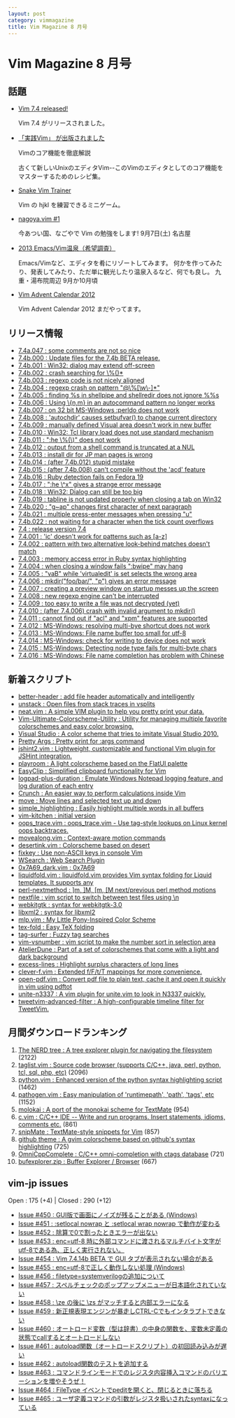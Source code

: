```yaml
---
layout: post
category: vimmagazine
title: Vim Magazine 8 月号
---
```


# Vim Magazine 8 月号

## 話題

- [Vim 7.4 released!](https://groups.google.com/d/msg/vim_announce/knOQ_t_H5to/STMi8d25ii8J)

  Vim 7.4 がリリースされました。

- [「実践Vim」 が出版されました](http://ascii.asciimw.jp/books/books/detail/978-4-04-891659-2.shtml)

  Vimのコア機能を徹底解説

  古くて新しいUnixのエディタVim--このVimのエディタとしてのコア機能をマスターするためのレシピ集。

- [Snake Vim Trainer](http://www.vimsnake.com/)

  Vim の hjkl を練習できるミニゲーム。

- [nagoya.vim #1](http://connpass.com/event/3179/)

  今あつい国、なごやで Vim の勉強をします! 9月7日(土) 名古屋

- [2013 Emacs/Vim温泉（希望調査）](http://connpass.com/event/2773/)

  Emacs/Vimなど、エディタを肴にリゾートしてみます。
  何かを作ってみたり、発表してみたり、ただ単に観光したり温泉入るなど、何でも良し。
  九重・湯布院周辺 9月か10月頃

- [Vim Advent Calendar 2012](http://atnd.org/events/33746)

  Vim Advent Calendar 2012 まだやってます。

## リリース情報

- [7.4a.047 : some comments are not so nice](http://code.google.com/p/vim/source/detail?r=8c6615a30951fb9f2d2b218e55626f5dfa3fa24e)
- [7.4b.000 : Update files for the 7.4b BETA release.](http://code.google.com/p/vim/source/detail?r=09c88160095d98a0b1403e9230c76e8adbb75d59)
- [7.4b.001 : Win32: dialog may extend off-screen](http://code.google.com/p/vim/source/detail?r=47a09a572ea670d0498983eaa6ded5ab4f12fd15)
- [7.4b.002 : crash searching for \\%()\*](http://code.google.com/p/vim/source/detail?r=2e63b6c763f7af2ef11f751d3047847652dddfe0)
- [7.4b.003 : regexp code is not nicely aligned](http://code.google.com/p/vim/source/detail?r=ea876fe914833a69018c54d6927dbbdb42ce6ecc)
- [7.4b.004 : regexp crash on pattern "@\\%\[\\w\\-\]\*"](http://code.google.com/p/vim/source/detail?r=3c6e2b89875f39c8417021aa369695ec1ba762df)
- [7.4b.005 : finding %s in shellpipe and shellredir does not ignore %%s](http://code.google.com/p/vim/source/detail?r=e63e4b4be9236c2d811b5ec7bdd79e387ec8bac9)
- [7.4b.006 : Using \\{n,m} in an autocommand pattern no longer works](http://code.google.com/p/vim/source/detail?r=6b7ab6a4f31a54bceb4e7d6f0f9404b5a37bdad3)
- [7.4b.007 : on 32 bit MS-Windows :perldo does not work](http://code.google.com/p/vim/source/detail?r=b882d4b14e00af23444fd630aae3ac32214dd097)
- [7.4b.008 : 'autochdir' causes setbufvar() to change current directory](http://code.google.com/p/vim/source/detail?r=3059c799fcd997ea60a63ed10a2a09d73e3ed3cf)
- [7.4b.009 : manually defined Visual area doesn't work in new buffer](http://code.google.com/p/vim/source/detail?r=cd971e951b0626c253059d8e25859032560920a6)
- [7.4b.010 : Win32: Tcl library load does not use standard mechanism](http://code.google.com/p/vim/source/detail?r=585b623a1aa3baea87a1584e6064612b2183d312)
- [7.4b.011 : ":he \\%(\\)" does not work](http://code.google.com/p/vim/source/detail?r=7d1f89b2710305a00e6adac35a1fa6edd47982ba)
- [7.4b.012 : output from a shell command is truncated at a NUL](http://code.google.com/p/vim/source/detail?r=25f67b62afd8c58b6c661961cc762f00ee89e562)
- [7.4b.013 : install dir for JP man pages is wrong](http://code.google.com/p/vim/source/detail?r=1ed6fd19c36051da73f9987777002b331853f5ea)
- [7.4b.014 : (after 7.4b.012) stupid mistake](http://code.google.com/p/vim/source/detail?r=3ddec3d25bd178d4f90114bce9ce889f3889e6d2)
- [7.4b.015 : (after 7.4b.008) can't compile without the 'acd' feature](http://code.google.com/p/vim/source/detail?r=d96f16667cc48d89c380fae29d86286b20040d5b)
- [7.4b.016 : Ruby detection fails on Fedora 19](http://code.google.com/p/vim/source/detail?r=ba37e955913e85700677b89a720c6e5fc8d23cc3)
- [7.4b.017 : ":he \\\^x" gives a strange error message](http://code.google.com/p/vim/source/detail?r=8c42772f05438e9f06200bca731cf301097be8ea)
- [7.4b.018 : Win32: Dialog can still be too big](http://code.google.com/p/vim/source/detail?r=7ed1ec814dafe8109a2f34302174267d31bbc924)
- [7.4b.019 : tabline is not updated properly when closing a tab on Win32](http://code.google.com/p/vim/source/detail?r=74a211a0d3a3135dd67329cd981f5100f5e4d064)
- [7.4b.020 : "g~ap" changes first character of next paragraph](http://code.google.com/p/vim/source/detail?r=46cf49cc9289920704999a971f397eee1efdb3fc)
- [7.4b.021 : multiple press-enter messages when pressing "u"](http://code.google.com/p/vim/source/detail?r=059c8a4b103f6971276435127c7ad970a81b0b2c)
- [7.4b.022 : not waiting for a character when the tick count overflows](http://code.google.com/p/vim/source/detail?r=d5d6b78cff090e87d52924179e44131b5ba7436d)
- [7.4 : release version 7.4](http://code.google.com/p/vim/source/detail?r=359743c1f59af353454dd80a26d9f8c20ae6ee8e)
- [7.4.001 : 'ic' doesn't work for patterns such as \[a-z\]](http://code.google.com/p/vim/source/detail?r=3e9107b86b68d83bfa94e43afffbf17623afe55e)
- [7.4.002 : pattern with two alternative look-behind matches doesn't match](http://code.google.com/p/vim/source/detail?r=e29f11399ccec9215cc8cfab1f9307dea0567d70)
- [7.4.003 : memory access error in Ruby syntax highlighting](http://code.google.com/p/vim/source/detail?r=560a6a2329503d483db019a88cacc3307e5c30b7)
- [7.4.004 : when closing a window fails ":bwipe" may hang](http://code.google.com/p/vim/source/detail?r=f6247eaf4e1d556f782321890d725663f74babe6)
- [7.4.005 : "vaB" while 'virtualedit' is set selects the wrong area](http://code.google.com/p/vim/source/detail?r=3640cf4c0d4b6e5687bb7a31678fab70c88ed94b)
- [7.4.006 : mkdir("foo/bar/", "p") gives an error message](http://code.google.com/p/vim/source/detail?r=2374a05efe20287d55bd824689a41becc7662505)
- [7.4.007 : creating a preview window on startup messes up the screen](http://code.google.com/p/vim/source/detail?r=4fe1dfc7014e57b4beb5a01c9e94357265d19a92)
- [7.4.008 : new regexp engine can't be interrupted](http://code.google.com/p/vim/source/detail?r=b04bdb2c5fce70a278d26c477debb65a388da0ca)
- [7.4.009 : too easy to write a file was not decrypted (yet)](http://code.google.com/p/vim/source/detail?r=8b5d80861c5e0403ea9f54ddddce2752a463c8a5)
- [7.4.010 : (after 7.4.006) crash with invalid argument to mkdir()](http://code.google.com/p/vim/source/detail?r=bb358cc41d920983629ace62bcf26decbf06cab4)
- [7.4.011 : cannot find out if "acl" and "xpm" features are supported](http://code.google.com/p/vim/source/detail?r=54e66395831c1a58b4a9804e7884e505842157e8)
- [7.4.012 : MS-Windows: resolving multi-bye shortcut does not work](http://code.google.com/p/vim/source/detail?r=8e28c23e482c5b3c8296d8022271822886793456)
- [7.4.013 : MS-Windows: File name buffer too small for utf-8](http://code.google.com/p/vim/source/detail?r=07737d3aa81725672796cbc9a010d63414ab6fea)
- [7.4.014 : MS-Windows: check for writing to device does not work](http://code.google.com/p/vim/source/detail?r=9801d06e7b4ccdcd02cf40bee34eaaada0ca0409)
- [7.4.015 : MS-Windows: Detecting node type fails for multi-byte chars](http://code.google.com/p/vim/source/detail?r=a7478f9f2551e95bff138cd658f7a86ced804ab1)
- [7.4.016 : MS-Windows: File name completion has problem with Chinese](http://code.google.com/p/vim/source/detail?r=8d5cd0ec3e7183a289f9bac41d3981307cdc1fac)

## 新着スクリプト

- [better-header : add file header automatically and intelligently](http://www.vim.org/scripts/script.php?script_id=4676)
- [unstack : Open files from stack traces in vsplits](http://www.vim.org/scripts/script.php?script_id=4677)
- [neat.vim : A simple VIM plugin to help you pretty print your data.](http://www.vim.org/scripts/script.php?script_id=4678)
- [Vim-Ultimate-Colorscheme-Utility : Utility for managing multiple favorite colorschemes and easy color browsing.](http://www.vim.org/scripts/script.php?script_id=4679)
- [Visual Studio : A color scheme that tries to imitate Visual Studio 2010.](http://www.vim.org/scripts/script.php?script_id=4680)
- [Pretty Args : Pretty print for :args command](http://www.vim.org/scripts/script.php?script_id=4681)
- [jshint2.vim : Lightweight, customizable and functional Vim plugin for JSHint integration.](http://www.vim.org/scripts/script.php?script_id=4682)
- [playroom : A light colorscheme based on the FlatUI palette](http://www.vim.org/scripts/script.php?script_id=4683)
- [EasyClip : Simplified clipboard functionality for Vim](http://www.vim.org/scripts/script.php?script_id=4684)
- [logpad-plus-duration : Emulate Windows Notepad logging feature, and log duration of each entry](http://www.vim.org/scripts/script.php?script_id=4685)
- [Crunch : An easier way to perform calculations inside Vim](http://www.vim.org/scripts/script.php?script_id=4686)
- [move : Move lines and selected text up and down](http://www.vim.org/scripts/script.php?script_id=4687)
- [simple&#x5f;highlighting : Easily highlight multiple words in all buffers](http://www.vim.org/scripts/script.php?script_id=4688)
- [vim-kitchen : initial version](http://www.vim.org/scripts/script.php?script_id=4689)
- [oops&#x5f;trace.vim : oops&#x5f;trace.vim - Use tag-style lookups on Linux kernel oops backtraces.](http://www.vim.org/scripts/script.php?script_id=4690)
- [movealong.vim : Context-aware motion commands](http://www.vim.org/scripts/script.php?script_id=4691)
- [desertink.vim : Colorscheme based on desert](http://www.vim.org/scripts/script.php?script_id=4692)
- [fixkey : Use non-ASCII keys in console Vim](http://www.vim.org/scripts/script.php?script_id=4693)
- [WSearch : Web Search Plugin](http://www.vim.org/scripts/script.php?script_id=4694)
- [0x7A69&#x5f;dark.vim : 0x7A69](http://www.vim.org/scripts/script.php?script_id=4695)
- [liquidfold.vim : liquidfold.vim provides Vim syntax folding for Liquid templates. It supports any](http://www.vim.org/scripts/script.php?script_id=4696)
- [perl-nextmethod : \]m, \]M, \[m, \[M next/previous perl method motions](http://www.vim.org/scripts/script.php?script_id=4697)
- [nextfile : vim script to switch between test files using \\n ](http://www.vim.org/scripts/script.php?script_id=4698)
- [webkitgtk : syntax for webkitgtk-3.0](http://www.vim.org/scripts/script.php?script_id=4699)
- [libxml2 : syntax for libxml2](http://www.vim.org/scripts/script.php?script_id=4700)
- [mlp.vim : My Little Pony-Inspired Color Scheme](http://www.vim.org/scripts/script.php?script_id=4701)
- [tex-fold : Easy TeX folding](http://www.vim.org/scripts/script.php?script_id=4702)
- [tag-surfer : Fuzzy tag searches](http://www.vim.org/scripts/script.php?script_id=4703)
- [vim-vsnumber : vim script to make the number sort in selection area](http://www.vim.org/scripts/script.php?script_id=4704)
- [AtelierDune : Part of a set of colorschemes that come with a light and dark background ](http://www.vim.org/scripts/script.php?script_id=4705)
- [excess-lines : Highlight surplus characters of long lines](http://www.vim.org/scripts/script.php?script_id=4706)
- [clever-f.vim : Extended f/F/t/T mappings for more convenience.](http://www.vim.org/scripts/script.php?script_id=4707)
- [open-pdf.vim : Convert pdf file to plain text, cache it and open it quickly in vim using pdftot](http://www.vim.org/scripts/script.php?script_id=4708)
- [unite-n3337 : A vim plugin for unite.vim to look in N3337 quickly.](http://www.vim.org/scripts/script.php?script_id=4709)
- [tweetvim-advanced-filter : A high-configurable timeline filter for TweetVim.](http://www.vim.org/scripts/script.php?script_id=4710)

## 月間ダウンロードランキング

1. [The NERD tree : A tree explorer plugin for navigating the filesystem](http://www.vim.org/scripts/script.php?script_id=1658) (2122)
2. [taglist.vim : Source code browser (supports C/C++, java, perl, python, tcl, sql, php, etc)](http://www.vim.org/scripts/script.php?script_id=273) (2096)
3. [python.vim : Enhanced version of the python syntax highlighting script](http://www.vim.org/scripts/script.php?script_id=790) (1462)
4. [pathogen.vim : Easy manipulation of 'runtimepath', 'path', 'tags', etc](http://www.vim.org/scripts/script.php?script_id=2332) (1152)
5. [molokai : A port of the monokai scheme for TextMate](http://www.vim.org/scripts/script.php?script_id=2340) (954)
6. [c.vim : C/C++ IDE --  Write and run programs. Insert statements, idioms, comments etc.](http://www.vim.org/scripts/script.php?script_id=213) (861)
7. [snipMate : TextMate-style snippets for Vim](http://www.vim.org/scripts/script.php?script_id=2540) (857)
8. [github theme : A gvim colorscheme based on github's syntax highlighting](http://www.vim.org/scripts/script.php?script_id=2855) (725)
9. [OmniCppComplete : C/C++ omni-completion with ctags database](http://www.vim.org/scripts/script.php?script_id=1520) (721)
10. [bufexplorer.zip : Buffer Explorer / Browser](http://www.vim.org/scripts/script.php?script_id=42) (667)

## vim-jp issues

Open : 175 (+4) | Closed : 290 (+12)

- [Issue #450 : GUI版で画面にノイズが残ることがある (Windows)](https://github.com/vim-jp/issues/issues/450)
- [Issue #451 : :setlocal nowrap と :setlocal wrap nowrap で動作が変わる](https://github.com/vim-jp/issues/issues/451)
- [Issue #452 : 除算で0で割ったときエラーが出ない](https://github.com/vim-jp/issues/issues/452)
- [Issue #453 : enc=utf-8 時に外部コマンドに渡されるマルチバイト文字がutf-8である為、正しく実行されない。](https://github.com/vim-jp/issues/issues/453)
- [Issue #454 : Vim 7.4.14b BETA で GUI タブが表示されない場合がある](https://github.com/vim-jp/issues/issues/454)
- [Issue #455 : enc=utf-8で正しく動作しない処理 (Windows)](https://github.com/vim-jp/issues/issues/455)
- [Issue #456 : filetype=systemverilogの追加について](https://github.com/vim-jp/issues/issues/456)
- [Issue #457 : スペルチェックのポップアップメニューが日本語化されていない](https://github.com/vim-jp/issues/issues/457)
- [Issue #458 : \\ze の後に \\zs がマッチすると内部エラーになる](https://github.com/vim-jp/issues/issues/458)
- [Issue #459 : 新正規表現エンジンが暴走しCTRL-Cでもインタラプトできない](https://github.com/vim-jp/issues/issues/459)
- [Issue #460 : オートロード変数（型は辞書）の中身の関数を、変数未定義の状態でcallするとオートロードしない](https://github.com/vim-jp/issues/issues/460)
- [Issue #461 : autoload関数（オートロードスクリプト）の初回読み込みが遅い](https://github.com/vim-jp/issues/issues/461)
- [Issue #462 : autoload関数のテストを追加する](https://github.com/vim-jp/issues/issues/462)
- [Issue #463 : コマンドラインモードでのレジスタ内容挿入コマンドのバリエーションを増やそうぜ！](https://github.com/vim-jp/issues/issues/463)
- [Issue #464 : FileType イベントでpeditを開くと、閉じるときに落ちる](https://github.com/vim-jp/issues/issues/464)
- [Issue #465 : ユーザ定義コマンドの引数がレジスタ扱いされたsyntaxになっている](https://github.com/vim-jp/issues/issues/465)

